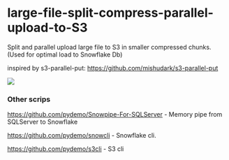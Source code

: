 # large-file-split-compress-parallel-upload-to-S3
Split and parallel upload large file to S3 in smaller compressed chunks.
(Used for optimal load to Snowflake Db)


inspired by s3-parallel-put: https://github.com/mishudark/s3-parallel-put

[<img src="https://www.buymeacoffee.com/assets/img/custom_images/orange_img.png">](https://www.buymeacoffee.com/0nJ32Xg)


### Other scrips

https://github.com/pydemo/Snowpipe-For-SQLServer - Memory pipe from SQLServer to Snowflake

https://github.com/pydemo/snowcli - Snowflake cli.

https://github.com/pydemo/s3cli - S3 cli

